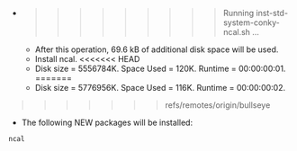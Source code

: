 * >>>>>>>>> Running inst-std-system-conky-ncal.sh ...
  * After this operation, 69.6 kB of additional disk space will be used.
  * Install ncal.
<<<<<<< HEAD
  * Disk size = 5556784K. Space Used = 120K. Runtime = 00:00:00:01.
=======
  * Disk size = 5776956K. Space Used = 116K. Runtime = 00:00:00:02.
>>>>>>> refs/remotes/origin/bullseye
  * The following NEW packages will be installed:
  ```bash
ncal
  ```
